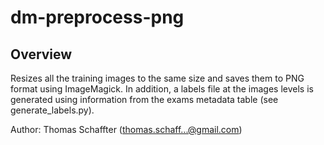 # dm-preprocess-png
## Overview
Resizes all the training images to the same size and saves them to PNG format using ImageMagick. In addition, a labels file at the images levels is generated using information from the exams metadata table (see generate_labels.py).

Author: Thomas Schaffter (thomas.schaff...@gmail.com)
